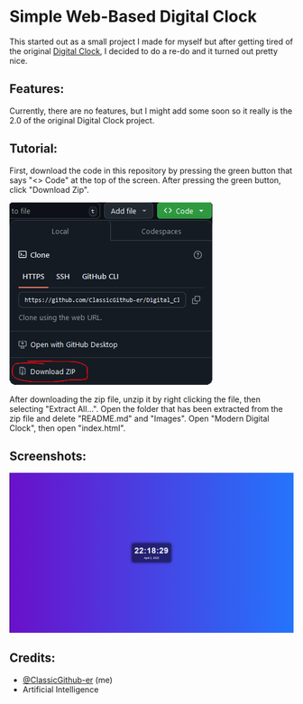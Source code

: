 # Simple Web-Based Digital Clock

This started out as a small project I made for myself but after getting tired of the original [Digital Clock](https://www.github.com/ClassicGithub-er), I decided to do a re-do and it turned out pretty nice.

## Features:

Currently, there are no features, but I might add some soon so it really is the 2.0 of the original Digital Clock project.

## Tutorial:

First, download the code in this repository by pressing the green button that says "<> Code" at the top of the screen. After pressing the green button, click "Download Zip".

![Tutorial](https://github.com/ClassicGithub-er/Digital_Clock_2.0/blob/main/Images/Tutorial.png)

After downloading the zip file, unzip it by right clicking the file, then selecting "Extract All...". Open the folder that has been extracted from the zip file and delete "README.md" and "Images". Open "Modern Digital Clock", then open "index.html".

## Screenshots:

![Example](https://github.com/ClassicGithub-er/Digital_Clock_2.0/blob/main/Images/Example-01.png)

## Credits:

- [@ClassicGithub-er](https://www.github.com/ClassicGithub-er) (me)
- Artificial Intelligence
